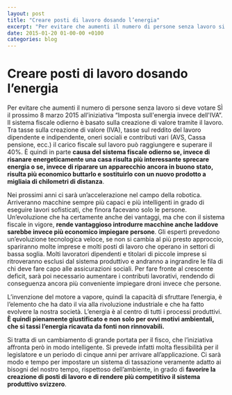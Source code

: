 ```yaml
---
layout: post
title: "Creare posti di lavoro dosando l’energia"
excerpt: "Per evitare che aumenti il numero di persone senza lavoro si deve votare SÌ il prossimo 8 marzo 2015 all’iniziativa “Imposta sull'energia invece dell'IVA”.  "
date: 2015-01-20 01-00-00 +0100
categories: blog
---
```


# Creare posti di lavoro dosando l’energia

Per evitare che aumenti il numero di persone senza lavoro si deve votare SÌ il prossimo 8 marzo 2015 all’iniziativa “Imposta sull'energia invece dell'IVA”.  
 Il sistema fiscale odierno è basato sulla creazione di valore tramite il lavoro. Tra tasse sulla creazione di valore (IVA), tasse sul reddito del lavoro dipendente e indipendente, oneri sociali e contributi vari (AVS, Cassa pensione, ecc.) il carico fiscale sul lavoro può raggiungere e superare il 40%. È quindi in parte **causa del sistema fiscale odierno se, invece di risanare energeticamente una casa risulta più interessante sprecare energia o se, invece di riparare un apparecchio ancora in buono stato, risulta più economico buttarlo e sostituirlo con un nuovo prodotto a migliaia di chilometri di distanza**.

Nei prossimi anni ci sarà un’accelerazione nel campo della robotica. Arriveranno macchine sempre più capaci e più intelligenti in grado di eseguire lavori sofisticati, che finora facevano solo le persone. Un’evoluzione che ha certamente anche dei vantaggi, ma che con il sistema fiscale in vigore, **rende vantaggioso introdurre macchine anche laddove sarebbe invece più economico impiegare persone**. Gli esperti prevedono un’evoluzione tecnologica veloce, se non si cambia al più presto approccio, spariranno molte imprese e molti posti di lavoro che operano in settori di bassa soglia. Molti lavoratori dipendenti e titolari di piccole imprese si ritroveranno esclusi dal sistema produttivo e andranno a ingrandire le fila di chi deve fare capo alle assicurazioni sociali. Per fare fronte al crescente deficit, sarà poi necessario aumentare i contributi lavorativi, rendendo di conseguenza ancora più conveniente impiegare droni invece che persone.

L’invenzione del motore a vapore, quindi la capacità di sfruttare l’energia, è l’elemento che ha dato il via alla rivoluzione industriale e che ha fatto evolvere la nostra società. L’energia è al centro di tutti i processi produttivi. **È quindi pienamente giustificato e non solo per ovvi motivi ambientali, che si tassi l’energia ricavata da fonti non rinnovabili.**

Si tratta di un cambiamento di grande portata per il fisco, che l’iniziativa affronta però in modo intelligente. Si prevede infatti molta flessibilità per il legislatore e un periodo di cinque anni per arrivare all’applicazione. Ci sarà modo e tempo per impostare un sistema di tassazione veramente adatto ai bisogni del nostro tempo, rispettoso dell’ambiente, in grado di **favorire la creazione di posti di lavoro e di rendere più competitivo il sistema produttivo svizzero**.

